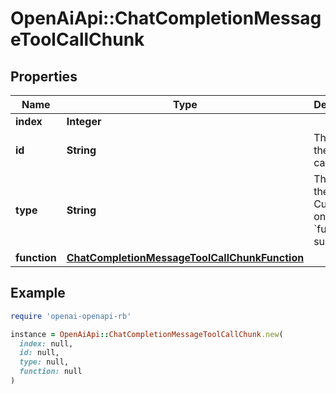 # OpenAiApi::ChatCompletionMessageToolCallChunk

## Properties

| Name | Type | Description | Notes |
| ---- | ---- | ----------- | ----- |
| **index** | **Integer** |  |  |
| **id** | **String** | The ID of the tool call. | [optional] |
| **type** | **String** | The type of the tool. Currently, only &#x60;function&#x60; is supported. | [optional] |
| **function** | [**ChatCompletionMessageToolCallChunkFunction**](ChatCompletionMessageToolCallChunkFunction.md) |  | [optional] |

## Example

```ruby
require 'openai-openapi-rb'

instance = OpenAiApi::ChatCompletionMessageToolCallChunk.new(
  index: null,
  id: null,
  type: null,
  function: null
)
```

